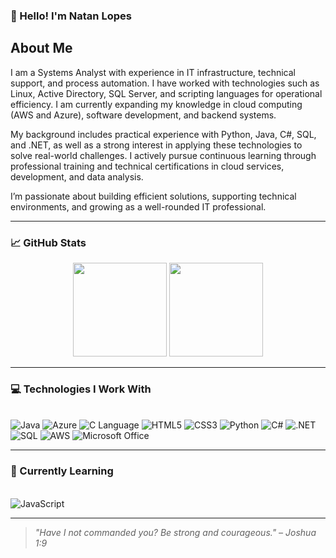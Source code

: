 ### 👋 Hello! I'm Natan Lopes

## About Me

I am a Systems Analyst with experience in IT infrastructure, technical support, and process automation. I have worked with technologies such as Linux, Active Directory, SQL Server, and scripting languages for operational efficiency. I am currently expanding my knowledge in cloud computing (AWS and Azure), software development, and backend systems.

My background includes practical experience with Python, Java, C#, SQL, and .NET, as well as a strong interest in applying these technologies to solve real-world challenges. I actively pursue continuous learning through professional training and technical certifications in cloud services, development, and data analysis.

I’m passionate about building efficient solutions, supporting technical environments, and growing as a well-rounded IT professional.

---

### 📈 GitHub Stats

<div align="center">
  <img height="150em" src="https://github-readme-stats.vercel.app/api?username=natanpedro&show_icons=true&theme=tokyonight&count_private=true"/>
  <img height="150em" src="https://github-readme-stats.vercel.app/api/top-langs/?username=natanpedro&layout=compact&theme=tokyonight"/>
</div>

---

### 💻 Technologies I Work With

<div style="display: inline_block"><br/>
  <img alt="Java" src="https://img.shields.io/badge/Java-ED8B00?style=for-the-badge&logo=openjdk&logoColor=white"/>
  <img alt="Azure" src="https://img.shields.io/badge/Microsoft_Azure-0078D4?style=for-the-badge&logo=microsoft-azure&logoColor=white"/>
  <img alt="C Language" src="https://img.shields.io/badge/C-00599C?style=for-the-badge&logo=c&logoColor=white"/>
  <img alt="HTML5" src="https://img.shields.io/badge/HTML5-E34F26?style=for-the-badge&logo=html5&logoColor=white"/>
  <img alt="CSS3" src="https://img.shields.io/badge/CSS3-1572B6?style=for-the-badge&logo=css3&logoColor=white"/>
  <img alt="Python" src="https://img.shields.io/badge/Python-14354C?style=for-the-badge&logo=python&logoColor=white"/>
  <img alt="C#" src="https://img.shields.io/badge/C%23-239120?style=for-the-badge&logo=c-sharp&logoColor=white"/>
  <img alt=".NET" src="https://img.shields.io/badge/.NET-512BD4?style=for-the-badge&logo=dotnet&logoColor=white"/>
  <img alt="SQL" src="https://img.shields.io/badge/SQL-003B57?style=for-the-badge&logo=sqlite&logoColor=white"/>
  <img alt="AWS" src="https://img.shields.io/badge/AWS-232F3E?style=for-the-badge&logo=amazon-aws&logoColor=white"/>
  <img alt="Microsoft Office" src="https://img.shields.io/badge/Microsoft_Office-D83B01?style=for-the-badge&logo=microsoft-office&logoColor=white"/>
</div>

---

### 📘 Currently Learning

<div style="display: inline_block"><br/>
  <img alt="JavaScript" src="https://img.shields.io/badge/JavaScript-F7DF1E?style=for-the-badge&logo=javascript&logoColor=black"/>
</div>

---

> _"Have I not commanded you? Be strong and courageous." – Joshua 1:9_

